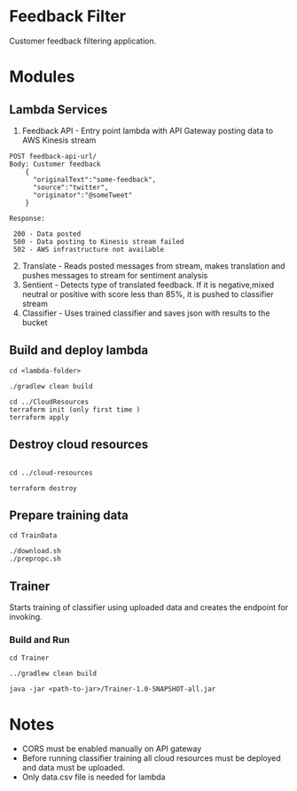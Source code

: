 # Feedback Filter

Customer feedback filtering application.


# Modules

## Lambda Services

1. Feedback API -  Entry point lambda with API Gateway posting data to AWS Kinesis stream
```
POST feedback-api-url/
Body: Customer feedback 
    {
      "originalText":"some-feedback",
      "source":"twitter",
      "originator":"@someTweet" 
    }

Response: 
 
 200 - Data posted
 500 - Data posting to Kinesis stream failed
 502 - AWS infrastructure not available 
``` 

2. Translate - Reads posted messages from stream, makes translation and pushes messages to stream for sentiment analysis
3. Sentient -  Detects type of translated feedback. If it is negative,mixed neutral or positive with score less than 85%, it is pushed to classifier stream
4. Classifier - Uses trained classifier and saves json with results to the bucket
## Build and deploy lambda

```
cd <lambda-folder>

./gradlew clean build

cd ../CloudResources
terraform init (only first time )
terraform apply
```

## Destroy cloud resources
```

cd ../cloud-resources

terraform destroy
```

## Prepare training data
```
cd TrainData

./download.sh
./prepropc.sh
```

## Trainer
Starts training of classifier using uploaded data and creates the endpoint for invoking.

### Build and Run 
```
cd Trainer

../gradlew clean build

java -jar <path-to-jar>/Trainer-1.0-SNAPSHOT-all.jar
```

# Notes
- CORS must be enabled manually on API gateway
- Before running classifier training all cloud resources must be deployed and data must be uploaded. 
- Only data.csv file is needed for lambda
